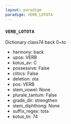 ```yaml
---
layout: paradigm
paradigm: VERB_LOTOTA
---
```

### ` VERB_LOTOTA `

Dictionary class74 back 0~to
* harmony: back
* upos: VERB
* kotus_av: C
* possessive: False
* clitics: False
* deletion: ota
* pos: VERB
* stem_vowel: None
* plurale_tantum: False
* grade_dir: strengthen
* stem_diphthong: None
* suffix_regex: tota
* kotus_tn: 74
